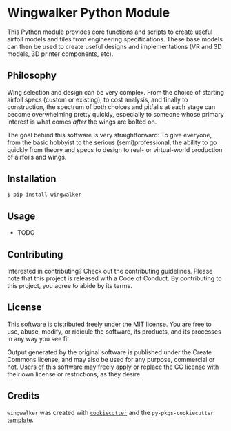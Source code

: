 # Wingwalker Python Module

This Python module provides core functions and scripts to create useful airfoil models
and files from engineering specifications.  These base models can then be used to 
create useful designs and implementations (VR and 3D models, 3D printer components, etc).

## Philosophy

Wing selection and design can be very complex.  From the choice of starting
airfoil specs (custom or existing), to cost analysis, and finally to construction, the spectrum of
both choices and pitfalls at each stage can become overwhelming pretty quickly, especially to 
someone whose primary interest is what comes _after_ the wings are bolted on. 

The goal behind this software is very straightforward:  To give everyone, from 
the basic hobbyist to the serious (semi)professional, the ability to go quickly from theory and
specs to design to real- or virtual-world production of airfoils and wings.

## Installation

```bash
$ pip install wingwalker
```

## Usage

- TODO

## Contributing

Interested in contributing? Check out the contributing guidelines. Please note that this project is released with a Code of Conduct. By contributing to this project, you agree to abide by its terms.

## License

This software is distributed freely under the MIT license.  You are free to use, abuse, modify, 
or ridicule the software, its products, and its processes in any way you see fit.

Output generated by the original software is published under the Create Commons license, and may
also be used for any purpose, commercial or not.  Users of this software may freely apply or replace the CC 
license with their own license or restrictions, as they desire.

## Credits

`wingwalker` was created with [`cookiecutter`](https://cookiecutter.readthedocs.io/en/latest/) and the `py-pkgs-cookiecutter` [template](https://github.com/py-pkgs/py-pkgs-cookiecutter).
